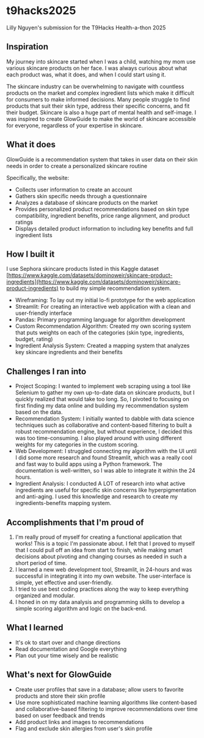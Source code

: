 # t9hacks2025
Lilly Nguyen's submission for the T9Hacks Health-a-thon 2025

## Inspiration
My journey into skincare started when I was a child, watching my mom use various skincare products on her face. I was always curious about what each product was, what it does, and when I could start using it. 

The skincare industry can be overwhelming to navigate with countless products on the market and complex ingredient lists which make it difficult for consumers to make informed decisions. Many people struggle to find products that suit their skin type, address their specific concerns, and fit their budget. Skincare is also a huge part of mental health and self-image. I was inspired to create GlowGuide to make the world of skincare accessible for everyone, regardless of your expertise in skincare.

## What it does
GlowGuide is a recommendation system that takes in user data on their skin needs in order to create a personalized skincare routine

Specifically, the website:
- Collects user information to create an account
- Gathers skin specific needs through a questionnaire
- Analyzes a database of skincare products on the market
- Provides personalized product recommendations based on skin type compatibility, ingredient benefits, price range alignment, and product ratings
- Displays detailed product information to including key benefits and full ingredient lists

## How I built it
I use Sephora skincare products listed in this Kaggle dataset [https://www.kaggle.com/datasets/dominoweir/skincare-product-ingredients](https://www.kaggle.com/datasets/dominoweir/skincare-product-ingredients) to build my simple recommendation system. 
- Wireframing: To lay out my initial lo-fi prototype for the web application
- Streamlit: For creating an interactive web application with a clean and user-friendly interface
- Pandas: Primary programming language for algorithm development
- Custom Recommendation Algorithm: Created my own scoring system that puts weights on each of the categories (skin type, ingredients, budget, rating)
- Ingredient Analysis System: Created a mapping system that analyzes key skincare ingredients and their benefits

## Challenges I ran into
- Project Scoping: I wanted to implement web scraping using a tool like Selenium to gather my own up-to-date data on skincare products, but I quickly realized that would take too long. So, I pivoted to focusing on first finding my data online and building my recommendation system based on the data.
- Recommendation System: I initially wanted to dabble with data science techniques such as collaborative and content-based filtering to built a robust recommendation engine, but without experience, I decided this was too time-consuming. I also played around with using different weights for my categories in the custom scoring.
- Web Development: I struggled connecting my algorithm with the UI until I did some more research and found Streamlit, which was a really cool and fast way to build apps using a Python framework. The documentation is well-written, so I was able to integrate it within the 24 hours.
- Ingredient Analysis: I conducted A LOT of research into what active ingredients are useful for specific skin concerns like hyperpigmentation and anti-aging. I used this knowledge and research to create my ingredients-benefits mapping system.

## Accomplishments that I'm proud of
1. I'm really proud of myself for creating a functional application that works! This is a topic I'm passionate about. I felt that I proved to myself that I could pull off an idea from start to finish, while making smart decisions about pivoting and changing courses as needed in such a short period of time.
2. I learned a new web development tool, Streamlit, in 24-hours and was successful in integrating it into my own website. The user-interface is simple, yet effective and user-friendly.
3. I tried to use best coding practices along the way to keep everything organized and modular.
4. I honed in on my data analysis and programming skills to develop a simple scoring algorithm and logic on the back-end.

## What I learned
- It's ok to start over and change directions
- Read documentation and Google everything
- Plan out your time wisely and be realistic

## What's next for GlowGuide
- Create user profiles that save in a database; allow users to favorite products and store their skin profile
- Use more sophisticated machine learning algorithms like content-based and collaborative-based filtering to improve recommendations over time based on user feedback and trends
- Add product links and images to recommendations
- Flag and exclude skin allergies from user's skin profile

